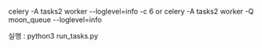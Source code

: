 celery -A  tasks2 worker --loglevel=info -c 6
or 
celery -A tasks2 worker -Q moon_queue --loglevel=info

실행 : python3 run_tasks.py
